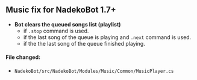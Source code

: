 ## Music fix for NadekoBot 1.7+

- **Bot clears the queued songs list (playlist)**
	- if `.stop` command is used.
	- if the last song of the queue is playing and `.next` command is used.
	- if the the last song of the queue finished playing.

#### File changed:
- `NadekoBot/src/NadekoBot/Modules/Music/Common/MusicPlayer.cs`

